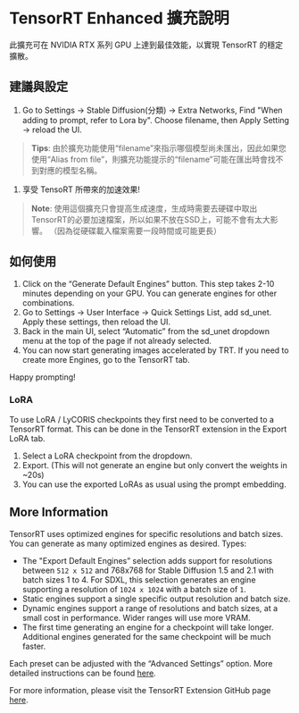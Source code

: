 # TensorRT Enhanced 擴充說明

此擴充可在 NVIDIA RTX 系列 GPU 上達到最佳效能，以實現 TensorRT 的穩定擴散。

## 建議與設定
1. Go to Settings → Stable Diffusion(分類) → Extra Networks, Find "When adding to prompt, refer to Lora by". Choose filename, then Apply Setting → reload the UI.
> **Tips**: 由於擴充功能使用“filename”來指示哪個模型尚未匯出，因此如果您使用“Alias from file”，則擴充功能提示的“filename”可能在匯出時會找不到對應的模型名稱。

1. 享受 TensoRT 所帶來的加速效果!

> **Note**: 使用這個擴充只會提高生成速度，生成時需要去硬碟中取出TensorRT的必要加速檔案，所以如果不放在SSD上，可能不會有太大影響。 （因為從硬碟載入檔案需要一段時間或可能更長）

## 如何使用

1. Click on the “Generate Default Engines” button. This step takes 2-10 minutes depending on your GPU. You can generate engines for other combinations.
2. Go to Settings → User Interface → Quick Settings List, add sd_unet. Apply these settings, then reload the UI.
3. Back in the main UI, select “Automatic” from the sd_unet dropdown menu at the top of the page if not already selected.
4. You can now start generating images accelerated by TRT. If you need to create more Engines, go to the TensorRT tab.

Happy prompting!

### LoRA

To use LoRA / LyCORIS checkpoints they first need to be converted to a TensorRT format. This can be done in the TensorRT extension in the Export LoRA tab.
1. Select a LoRA checkpoint from the dropdown.
2. Export. (This will not generate an engine but only convert the weights in ~20s)
3. You can use the exported LoRAs as usual using the prompt embedding.


## More Information

TensorRT uses optimized engines for specific resolutions and batch sizes. You can generate as many optimized engines as desired. Types:
- The "Export Default Engines” selection adds support for resolutions between `512 x 512` and 768x768 for Stable Diffusion 1.5 and 2.1 with batch sizes 1 to 4. For SDXL, this selection generates an engine supporting a resolution of `1024 x 1024` with a batch size of `1`.
- Static engines support a single specific output resolution and batch size.
- Dynamic engines support a range of resolutions and batch sizes, at a small cost in performance. Wider ranges will use more VRAM.
- The first time generating an engine for a checkpoint will take longer. Additional engines generated for the same checkpoint will be much faster. 

Each preset can be adjusted with the “Advanced Settings” option. More detailed instructions can be found [here](https://nvidia.custhelp.com/app/answers/detail/a_id/5487/~/tensorrt-extension-for-stable-diffusion-web-ui).

For more information, please visit the TensorRT Extension GitHub page [here](https://github.com/AUTOMATIC1111/stable-diffusion-webui-tensorrt).
